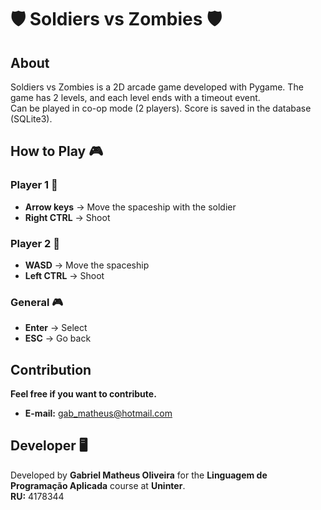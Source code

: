 # 🛡️ Soldiers vs Zombies 🛡️  

## About  
Soldiers vs Zombies is a 2D arcade game developed with Pygame. The game has 2 levels, and each level ends with a timeout event.  
Can be played in co-op mode (2 players). Score is saved in the database (SQLite3).  

## How to Play 🎮  
### Player 1 🏹  
- **Arrow keys** → Move the spaceship with the soldier  
- **Right CTRL** → Shoot  

### Player 2 🚀  
- **WASD** → Move the spaceship  
- **Left CTRL** → Shoot

### General 🎮 
- **Enter** → Select  
- **ESC** → Go back  

## Contribution  
**Feel free if you want to contribute.**  
- **E-mail:** gab_matheus@hotmail.com

## Developer 🖥️  
Developed by **Gabriel Matheus Oliveira** for the **Linguagem de Programação Aplicada** course at **Uninter**.  
**RU:** 4178344  
